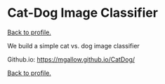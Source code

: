 # Cat-Dog Image Classifier

[Back to profile.](http://mgallow.github.io/)


We build a simple cat vs. dog image classifier

Github.io: https://mgallow.github.io/CatDog/



[Back to profile.](http://mgallow.github.io/)
